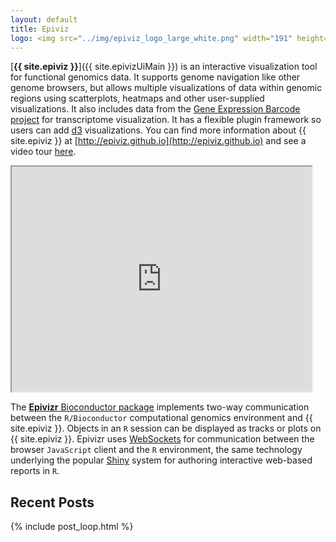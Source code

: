 ```yaml
---
layout: default
title: Epiviz
logo: <img src="../img/epiviz_logo_large_white.png" width="191" height="41" alt="Epiviz" />
---
```


[**{{ site.epiviz }}**]({{ site.epivizUiMain }}) is an interactive visualization tool for functional genomics data. It supports
genome navigation like other genome browsers, but allows multiple visualizations of data within genomic regions using
scatterplots, heatmaps and other user-supplied visualizations. It also includes data from the
[Gene Expression Barcode project](http://barcode.luhs.org/) for transcriptome visualization. It has a flexible plugin
framework so users can add [d3](http://d3js.org/) visualizations. You can find more information about {{ site.epiviz }} at
[http://epiviz.github.io](http://epiviz.github.io) and see a video tour [here](http://youtu.be/099c4wUxozA).

<iframe width="480" height="360" src="http://www.youtube.com/embed/099c4wUxozA" frameborder="1" allowfullscreen></iframe>

The [**Epivizr** Bioconductor package](http://bioconductor.org/packages/release/bioc/html/epivizr.html) implements two-way
communication between the `R/Bioconductor` computational genomics environment and {{ site.epiviz }}. Objects in an `R` session
can be displayed as tracks or plots on {{ site.epiviz }}. Epivizr uses [WebSockets](http://www.websocket.org/) for communication
between the browser `JavaScript` client and the `R` environment, the same technology underlying the popular
[Shiny](http://www.rstudio.com/shiny/) system for authoring interactive web-based reports in `R`.

## Recent Posts

{% include post_loop.html %}
